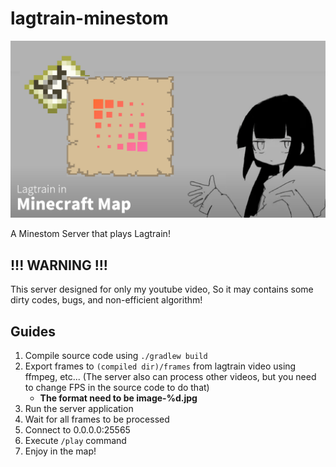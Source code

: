# lagtrain-minestom

[![vid](./lagtrain_thumb.png)](https://www.youtube.com/watch?v=4_fpyVUijb4)

A Minestom Server that plays Lagtrain!

## **!!! WARNING !!!**

This server designed for only my youtube video, So it may contains some dirty codes, bugs, and non-efficient algorithm!

## Guides

1. Compile source code using `./gradlew build`
2. Export frames to `(compiled dir)/frames` from lagtrain video using ffmpeg, etc... (The server also can process other videos, but you need to change FPS in the source code to do that)
   - **The format need to be image-%d.jpg**
3. Run the server application
4. Wait for all frames to be processed
5. Connect to 0.0.0.0:25565
6. Execute `/play` command
7. Enjoy in the map!